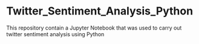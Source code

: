 # Twitter_Sentiment_Analysis_Python
This repository contain a Jupyter Notebook that was used to carry out twitter sentiment analysis using Python
